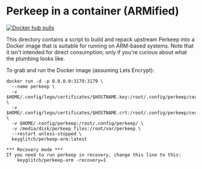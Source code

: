 # Perkeep in a container (ARMified)

[![Docker hub pulls](https://img.shields.io/docker/pulls/keyglitch/perkeep-arm.svg?style=plastic)](https://hub.docker.com/r/keyglitch/perkeep-arm)

This directory contains a script to build and repack upstream Perkeep into a Docker image that is suitable for running on ARM-based systems. Note that it isn't intended for direct consumption; only if you're curious about what the plumbing looks like.

To grab and run the Docker image (assuming Lets Encrypt):

	docker run -d -p 0.0.0.0:3179:3179 \
	  --name perkeep \
	  -v $HOME/.config/lego/certificates/$HOSTNAME.key:/root/.config/perkeep/certs/private.key \
	  -v $HOME/.config/lego/certificates/$HOSTNAME.crt:/root/.config/perkeep/certs/public.crt \
	  -v $HOME/.config/perkeep:/root/.config/perkeep/ \
	  -v /media/disk/perkeep_files:/root/var/perkeep \
	  --restart unless-stopped \
	  keyglitch/perkeep-arm:latest

	*** Recovery mode ***
	If you need to run perkeep in recovery, change this line to this:
		keyglitch/perkeep-arm -recovery=1
